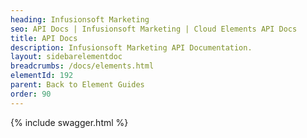 ```yaml
---
heading: Infusionsoft Marketing
seo: API Docs | Infusionsoft Marketing | Cloud Elements API Docs
title: API Docs
description: Infusionsoft Marketing API Documentation.
layout: sidebarelementdoc
breadcrumbs: /docs/elements.html
elementId: 192
parent: Back to Element Guides
order: 90
---
```


{% include swagger.html %}
